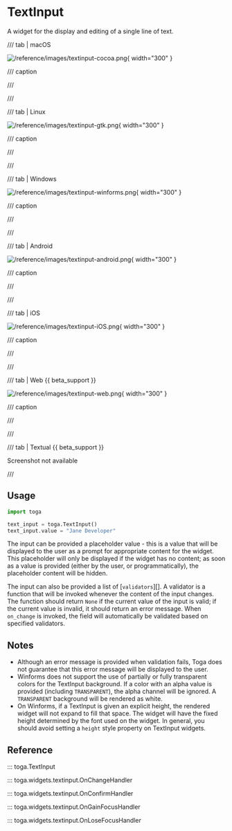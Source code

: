 # TextInput

A widget for the display and editing of a single line of text.

/// tab | macOS

![/reference/images/textinput-cocoa.png](/reference/images/textinput-cocoa.png){ width="300" }

/// caption

///

<!-- TODO: Update alt text -->

///

/// tab | Linux

![/reference/images/textinput-gtk.png](/reference/images/textinput-gtk.png){ width="300" }

/// caption

///

<!-- TODO: Update alt text -->

///

/// tab | Windows

![/reference/images/textinput-winforms.png](/reference/images/textinput-winforms.png){ width="300" }

/// caption

///

<!-- TODO: Update alt text -->

///

/// tab | Android

![/reference/images/textinput-android.png](/reference/images/textinput-android.png){ width="300" }

/// caption

///

<!-- TODO: Update alt text -->

///

/// tab | iOS

![/reference/images/textinput-iOS.png](/reference/images/textinput-iOS.png){ width="300" }

/// caption

///

<!-- TODO: Update alt text -->

///

/// tab | Web {{ beta_support }}

![/reference/images/textinput-web.png](/reference/images/textinput-web.png){ width="300" }

/// caption

///

<!-- TODO: Update alt text -->

///

/// tab | Textual {{ beta_support }}

Screenshot not available

///

## Usage

```python
import toga

text_input = toga.TextInput()
text_input.value = "Jane Developer"
```

The input can be provided a placeholder value - this is a value that
will be displayed to the user as a prompt for appropriate content for
the widget. This placeholder will only be displayed if the widget has no
content; as soon as a value is provided (either by the user, or
programmatically), the placeholder content will be hidden.

The input can also be provided a list of
[`validators`][]. A validator is
a function that will be invoked whenever the content of the input
changes. The function should return `None` if the current value of the
input is valid; if the current value is invalid, it should return an
error message. When `on_change` is invoked, the field will automatically
be validated based on specified validators.

## Notes

- Although an error message is provided when validation fails, Toga does
  not guarantee that this error message will be displayed to the user.
- Winforms does not support the use of partially or fully transparent
  colors for the TextInput background. If a color with an alpha value is
  provided (including `TRANSPARENT`), the alpha channel will be ignored.
  A `TRANSPARENT` background will be rendered as white.
- On Winforms, if a TextInput is given an explicit height, the rendered
  widget will not expand to fill that space. The widget will have the
  fixed height determined by the font used on the widget. In general,
  you should avoid setting a `height` style property on TextInput
  widgets.

## Reference

::: toga.TextInput

::: toga.widgets.textinput.OnChangeHandler

::: toga.widgets.textinput.OnConfirmHandler

::: toga.widgets.textinput.OnGainFocusHandler

::: toga.widgets.textinput.OnLoseFocusHandler
